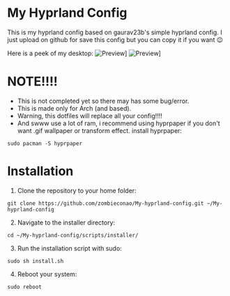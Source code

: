 # My Hyprland Config

This is my hyprland config based on gaurav23b's simple hyprland config.
I just upload on github for save this config but you can copy it if you want 😉

Here is a peek of my desktop:
![Preview](Github-repo/screenshot#1.png)]
![Preview](Github-repo/screenshot#1.png)]

# NOTE!!!!
- This is not completed yet so there may has some bug/error.
- This is made only for Arch (and based).
- Warning, this dotfiles will replace all your config!!!!
- And swww use a lot of ram, i recommend using hyprpaper if you don't want .gif wallpaper or transform effect. install hyprpaper:
```
sudo pacman -S hyprpaper
```
# Installation
1. Clone the repository to your home folder:
```
git clone https://github.com/zombieconao/My-hyprland-config.git ~/My-hyprland-config
```
2. Navigate to the installer directory:
```
cd ~/My-hyprland-config/scripts/installer/
```
3. Run the installation script with sudo:
```
sudo sh install.sh
```
4. Reboot your system:
```
sudo reboot
```
